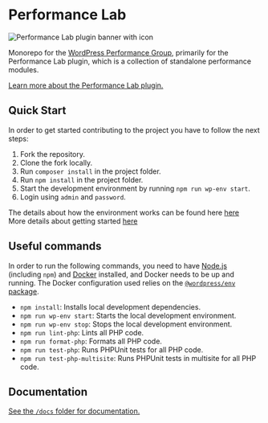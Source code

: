 # Performance Lab
![Performance Lab plugin banner with icon](https://user-images.githubusercontent.com/3531426/159084476-af352db4-192e-4927-a383-7f76bb3641df.png)

Monorepo for the [WordPress Performance Group](https://make.wordpress.org/core/tag/performance/), primarily for the Performance Lab plugin, which is a collection of standalone performance modules.

[Learn more about the Performance Lab plugin.](https://make.wordpress.org/core/2022/03/07/the-performance-lab-plugin-has-been-released/)

## Quick Start
In order to get started contributing to the project you have to follow the next steps:
1. Fork the repository.
2. Clone the fork locally.
3. Run `composer install` in the project folder.
4. Run `npm install` in the project folder.
5. Start the development environment by running `npm run wp-env start`.
6. Login using `admin` and `password`.

The details about how the environment works can be found here [here](https://make.wordpress.org/core/2020/03/03/wp-env-simple-local-environments-for-wordpress/) <br>
More details about getting started [here](./docs/Getting-started.md)

## Useful commands

In order to run the following commands, you need to have [Node.js](https://nodejs.org) (including `npm`) and [Docker](https://www.docker.com) installed, and Docker needs to be up and running. The Docker configuration used relies on the [`@wordpress/env` package](https://developer.wordpress.org/block-editor/reference-guides/packages/packages-env/).

* `npm install`: Installs local development dependencies.
* `npm run wp-env start`: Starts the local development environment.
* `npm run wp-env stop`: Stops the local development environment.
* `npm run lint-php`: Lints all PHP code.
* `npm run format-php`: Formats all PHP code.
* `npm run test-php`: Runs PHPUnit tests for all PHP code.
* `npm run test-php-multisite`: Runs PHPUnit tests in multisite for all PHP code.

## Documentation

[See the `/docs` folder for documentation.](https://github.com/WordPress/performance/blob/trunk/docs/README.md)
